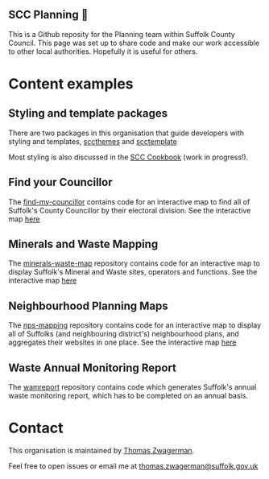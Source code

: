 ## SCC Planning 👋

This is a Github reposity for the Planning team within Suffolk County Council. This page was set up to share code and make our work accessible to other local authorities. Hopefully it is useful for others.

# Content examples
## Styling and template packages
There are two packages in this organisation that guide developers with styling and templates, [sccthemes](https://github.com/thomaszwagerman/sccthemes) and [scctemplate](https://github.com/SCC-Planning/scctemplate)

Most styling is also discussed in the [SCC Cookbook](https://github.com/SCC-Planning/scc-cookbook) (work in progress!).

## Find your Councillor
The [find-my-councillor](https://github.com/SCC-Planning/find-my-councillor) contains code for an interactive map to find all of Suffolk's County Councillor by their electoral division.
See the interactive map [here](https://scc-planning.github.io/find-my-councillor/scc.html)

## Minerals and Waste Mapping
The [minerals-waste-map](https://github.com/SCC-Planning/minerals-waste-map) repository contains code for an interactive map to display Suffolk's Mineral and Waste sites, operators and functions.
See the interactive map [here](https://scc-planning.github.io/minerals-waste-map/)

## Neighbourhood Planning Maps
The [nps-mapping](https://github.com/SCC-Planning/nps-mapping) repository contains code for an interactive map to display all of Suffolks (and neighbouring district's) neighbourhood plans, and aggregates their websites in one place.
See the interactive map [here](https://scc-planning.github.io/nps-mapping/)

## Waste Annual Monitoring Report
The [wamreport](https://github.com/SCC-Planning/wamreport) repository contains code which generates Suffolk's annual waste monitoring report, which has to be completed on an annual basis.

# Contact
This organisation is maintained by [Thomas Zwagerman](https://github.com/thomaszwagerman).

Feel free to open issues or email me at thomas.zwagerman@suffolk.gov.uk
